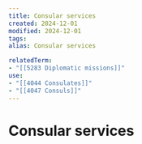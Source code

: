 ```yaml
---
title: Consular services
created: 2024-12-01
modified: 2024-12-01
tags: 
alias: Consular services

relatedTerm:
- "[[5283 Diplomatic missions]]"
use:
- "[[4044 Consulates]]"
- "[[4047 Consuls]]"
---
```

# Consular services
